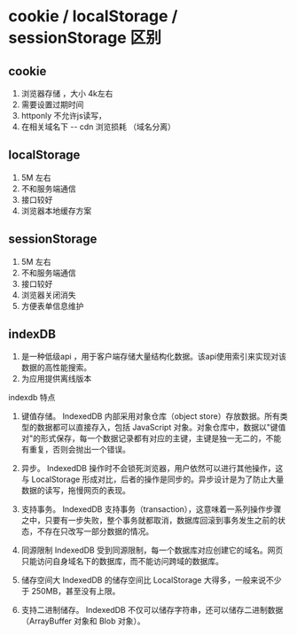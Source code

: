 # cookie / localStorage / sessionStorage 区别

## cookie 

1. 浏览器存储 ，大小 4k左右
2. 需要设置过期时间
3. httponly 不允许js读写，
4. 在相关域名下 -- cdn 浏览损耗 （域名分离）

## localStorage 

1. 5M 左右 
2. 不和服务端通信
3. 接口较好
4. 浏览器本地缓存方案

## sessionStorage 

1. 5M 左右
2. 不和服务端通信
3. 接口较好
4. 浏览器关闭消失
5. 方便表单信息维护

## indexDB

1. 是一种低级api ，用于客户端存储大量结构化数据。该api使用索引来实现对该数据的高性能搜索。
2. 为应用提供离线版本

indexdb 特点

1. 键值存储。 IndexedDB 内部采用对象仓库（object store）存放数据。所有类型的数据都可以直接存入，包括 JavaScript 对象。对象仓库中，数据以"键值对"的形式保存，每一个数据记录都有对应的主键，主键是独一无二的，不能有重复，否则会抛出一个错误。

2. 异步。 IndexedDB 操作时不会锁死浏览器，用户依然可以进行其他操作，这与 LocalStorage 形成对比，后者的操作是同步的。异步设计是为了防止大量数据的读写，拖慢网页的表现。

3. 支持事务。 IndexedDB 支持事务（transaction），这意味着一系列操作步骤之中，只要有一步失败，整个事务就都取消，数据库回滚到事务发生之前的状态，不存在只改写一部分数据的情况。

4. 同源限制 IndexedDB 受到同源限制，每一个数据库对应创建它的域名。网页只能访问自身域名下的数据库，而不能访问跨域的数据库。

5. 储存空间大 IndexedDB 的储存空间比 LocalStorage 大得多，一般来说不少于 250MB，甚至没有上限。

6. 支持二进制储存。 IndexedDB 不仅可以储存字符串，还可以储存二进制数据（ArrayBuffer 对象和 Blob 对象）。


